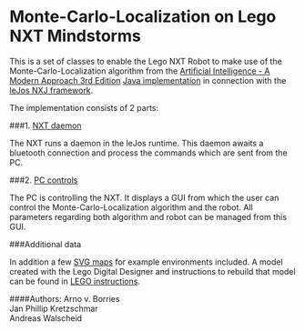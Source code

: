 # Monte-Carlo-Localization on Lego NXT Mindstorms

This is a set of classes to enable the Lego NXT Robot to make use of the Monte-Carlo-Localization algorithm from the [Artificial Intelligence - A Modern Approach 3rd Edition](http://aima.cs.berkeley.edu/) [Java implementation](https://github.com/aimacode/aima-java/tree/AIMA3e) in connection with the [leJos NXJ framework](http://www.lejos.org/nxj.php).

The implementation consists of 2 parts:

###1. [NXT daemon](/MCL_Mindstorms_NXT/src/de/thkoeln/gm/mcl_mindstorms/daemon/MclDaemon.java)

The NXT runs a daemon in the leJos runtime. This daemon awaits a bluetooth connection and process the commands which are sent from the PC.

###2. [PC controls](/MCL_Mindstorms/src/de/thkoeln/gm/mcl_mindstorms/gui/NXTApp.java)

The PC is controlling the NXT. It displays a GUI from which the user can control the Monte-Carlo-Localization algorithm and the robot.
All parameters regarding both algorithm and robot can be managed from this GUI.

###Additional data

In addition a few [SVG maps](/maps) for example environments included.
A model created with the Lego Digital Designer and instructions to rebuild that model can be found in [LEGO instructions](/LEGO_instructions).

####Authors:
Arno v. Borries <br />
Jan Phillip Kretzschmar <br />
Andreas Walscheid
